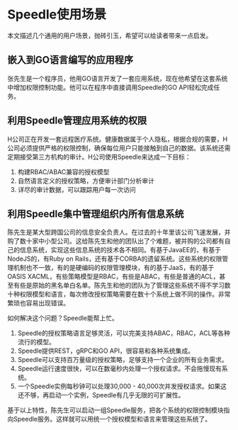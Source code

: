 # Speedle使用场景


本文描述几个通用的用户场景，抛砖引玉，希望可以给读者带来一点启发。

## 嵌入到GO语言编写的应用程序

张先生是一个程序员，他用GO语言开发了一套应用系统，现在他希望在这套系统中增加权限控制功能。他可以在程序中直接调用Speedle的GO API轻松完成任务。

## 利用Speedle管理应用系统的权限

H公司正在开发一套远程医疗系统。健康数据属于个人隐私，根据合规的需要，H公司必须提供严格的权限控制，确保每位用户只能接触到自己的数据。该系统还需定期接受第三方机构的审计。H公司使用Speedle来达成一下目标：   

1. 构建RBAC/ABAC兼容的授权模型
2. 自然语言定义的授权策略，方便审计部门分析审计
3. 详尽的审计数据，可以跟踪用户每一次访问

## 利用Speedle集中管理组织内所有信息系统

陈先生是某大型跨国公司的信息安全负责人。在过去的十年里该公司飞速发展，并购了数十家中小型公司。这给陈先生和他的团队出了个难题，被并购的公司都有自己的信息系统，实现这些信息系统的技术各不相同。有基于JavaEE的，有基于NodeJS的，有Ruby on Rails，还有基于CORBA的遗留系统。这些系统的权限管理机制也不一致，有的是硬编码的权限管理模块，有的基于JaaS，有的基于OASIS XACML，有些策略模型是RBAC，有些是ABAC，有些是普通的ACL，甚至有些是原始的黑名单白名单。陈先生和他的团队为了管理这些系统不得不学习数十种权限模型和语言，每次修改授权策略需要在数十个系统上做不同的操作。非常繁琐也容易出现错误。   

如何解决这个问题？Speedle能帮上忙。  

1. Speedle的授权策略语言足够灵活，可以完美支持ABAC，RBAC，ACL等各种流行的模型。
2. Speedle提供REST，gRPC和GO API，很容易和各种系统集成。
3. Speedle可以支持百万量级的授权策略，足够支持一个企业的所有业务需求。
4. Speedle运行速度很快，可以在数毫秒内处理一个授权请求。不会拖慢现有系统。
5. 一个Speedle实例每秒钟可以处理30,000 - 40,000次并发授权请求。如果这还不够，再启动一个实例，Speedle有几乎无限的可扩展性。

基于以上特性，陈先生可以启动一组Speedle服务，把各个系统的权限控制模块指向Speedle服务。这样就可以用统一个授权模型和语言来管理这些系统了。

